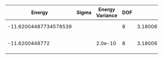 | Energy                | Sigma | Energy Variance | DOF | Einf              | Method                   | Reference |
|-----------------------|-------|-----------------|-----|-------------------|--------------------------|-----------|
| -11.62004487734578539 |       |                 | 8   | 3.180067885714286 | Exact diagonalization    | [code](https://github.com/varbench/methods/blob/main/scripts/Hubbard/chain_14_P_4_2.7825594/ed_netket.sh) |
| -11.6200448772        |       | 2.0e-10         | 8   | 3.180067885714286 | DMRG (MaxBondDim ~1500)  | [code](https://github.com/varbench/methods/blob/main/programs/dmrg_itensors_hubbard/chain_14_P_4_2.7825594.jl) |
